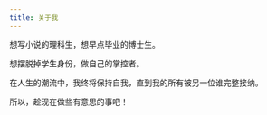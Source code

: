 ```yaml
---
title: 关于我
---
```


想写小说的理科生，想早点毕业的博士生。

想摆脱掉学生身份，做自己的掌控者。

在人生的潮流中，我终将保持自我，直到我的所有被另一位谁完整接纳。

所以，趁现在做些有意思的事吧！